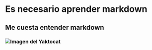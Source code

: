 # Es necesario aprender markdown #
## Me cuesta entender markdown ##
### ![Imagen del Yaktocat](https://octodex.github.com/images/yaktocat.png) ###
